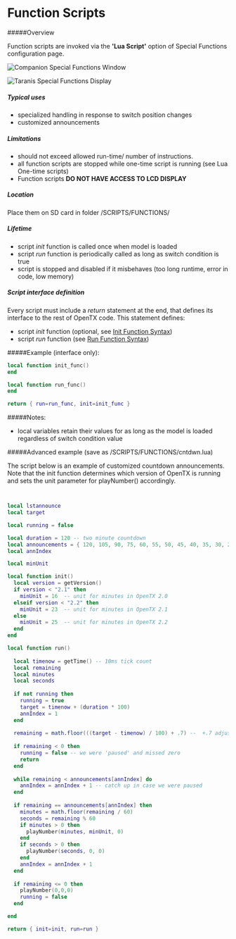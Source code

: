 # Function Scripts

#####Overview

Function scripts are invoked via the **'Lua Script'** option of Special Functions configuration page.

![Companion Special Functions Window](CompanionSpecialFunctions.png)

![Taranis Special Functions Display](RadioSpecialFunctions.png)

##### Typical uses

* specialized handling in response to switch position changes
* customized announcements

##### Limitations

* should not exceed allowed run-time/ number of instructions.
* all function scripts are stopped while one-time script is running (see Lua One-time scripts)
* Function scripts **DO NOT HAVE ACCESS TO LCD DISPLAY**

##### Location

Place them on SD card in folder /SCRIPTS/FUNCTIONS/

##### Lifetime

* script *init* function is called once when model is loaded
* script *run* function is periodically called as long as switch condition is true
* script is stopped and disabled if it misbehaves (too long runtime, error in code, low memory)


##### Script interface definition

Every script must include a *return* statement at the end, that defines its interface to the rest of OpenTX code. This statement defines:
* script *init* function (optional, see [Init Function Syntax](init_function_syntax.md))
* script *run* function (see [Run Function Syntax](run_function_syntax.md))

#####Example (interface only):
```lua
local function init_func()
end

local function run_func()
end

return { run=run_func, init=init_func }
```

#####Notes:
* local variables retain their values for as long as the model is loaded regardless of switch condition value
 

#####Advanced example (save as /SCRIPTS/FUNCTIONS/cntdwn.lua)

The script below is an example of customized countdown announcements. Note that the init function determines which version of OpenTX is running and sets the unit parameter for playNumber() accordingly.

```lua


local lstannounce
local target

local running = false

local duration = 120 -- two minute countdown
local announcements = { 120, 105, 90, 75, 60, 55, 50, 45, 40, 35, 30, 29, 28, 27, 26, 25, 24, 23, 22, 21, 20, 19, 18, 17, 16, 15, 14, 13, 12, 11, 10, 9, 8, 7, 6, 5, 4, 3, 2, 1, 0}
local annIndex

local minUnit

local function init()
  local version = getVersion()
  if version < "2.1" then
    minUnit = 16  -- unit for minutes in OpenTX 2.0
  elseif version < "2.2" then
    minUnit = 23  -- unit for minutes in OpenTX 2.1
  else
    minUnit = 25  -- unit for minutes in OpenTX 2.2
  end
end

local function run()
  
  local timenow = getTime() -- 10ms tick count
  local remaining
  local minutes
  local seconds
  
  if not running then
    running = true
    target = timenow + (duration * 100)
    annIndex = 1
  end
  
  remaining = math.floor(((target - timenow) / 100) + .7) --  +.7 adjust for announcement lag
  
  if remaining < 0 then
    running = false -- we were 'paused' and missed zero
    return
  end
  
  while remaining < announcements[annIndex] do
    annIndex = annIndex + 1 -- catch up in case we were paused
  end
    
  if remaining == announcements[annIndex] then
    minutes = math.floor(remaining / 60)
    seconds = remaining % 60
    if minutes > 0 then
      playNumber(minutes, minUnit, 0)
    end
    if seconds > 0 then
      playNumber(seconds, 0, 0)
    end
    annIndex = annIndex + 1
  end
  
  if remaining <= 0 then
    playNumber(0,0,0)
    running = false
  end

end

return { init=init, run=run }
```


